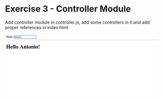 <h1>Exercise 3 - Controller Module</h1>

Add controller module in controller.js, add some controllers in it and add proper references in index.html

<img src="img/controller_module.png">